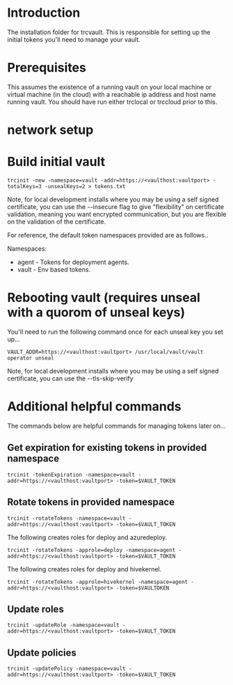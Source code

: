 # Introduction 
The installation folder for trcvault.  This is responsible for setting up the initial tokens you'll need to manage your vault.

# Prerequisites
This assumes the existence of a running vault on your local machine or virtual machine (in the cloud) with a reachable ip address and host name running vault.  You should have run either trclocal or trccloud prior to this.

# network setup


# Build initial vault
```
trcinit -new -namespace=vault -addr=https://<vaulthost:vaultport> -totalKeys=3 -unsealKeys=2 > tokens.txt
```

Note, for local development installs where you may be using a self signed certificate, you can use the --insecure flag to give "flexibility" on certificate validation, meaning you want encrypted communication, but you are flexible on the validation of the certificate.


For reference, the default token namespaces provided are as follows..


Namespaces:
* agent - Tokens for deployment agents.
* vault - Env based tokens.


# Rebooting vault (requires unseal with a quorom of unseal keys)
You'll need to run the following command once for each unseal key you set up...

```
VAULT_ADDR=https://<vaulthost:vaultport> /usr/local/vault/vault operator unseal
```

Note, for local development installs where you may be using a self signed certificate, you can use the --tls-skip-verify

# Additional helpful commands
The commands below are helpful commands for managing tokens later on...

## Get expiration for existing tokens in provided namespace
```
trcinit -tokenExpiration -namespace=vault -addr=https://<vaulthost:vaultport> -token=$VAULT_TOKEN
```

## Rotate tokens in provided namespace
```
trcinit -rotateTokens -namespace=vault -addr=https://<vaulthost:vaultport> -token=$VAULT_TOKEN
```

The following creates roles for deploy and azuredeploy.
```
trcinit -rotateTokens -approle=deploy -namespace=agent -addr=https://<vaulthost:vaultport> -token=$VAULT_TOKEN
```

The following creates roles for deploy and hivekernel.
```
trcinit -rotateTokens -approle=hivekernel -namespace=agent -addr=https://<vaulthost:vaultport> -token=$VAULTOKEN
```

## Update roles
```
trcinit -updateRole -namespace=vault -addr=https://<vaulthost:vaultport> -token=$VAULT_TOKEN
```

## Update policies
```
trcinit -updatePolicy -namespace=vault -addr=https://<vaulthost:vaultport> -token=$VAULT_TOKEN
```
